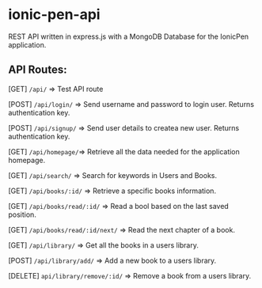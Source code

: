 # ionic-pen-api

REST API written in express.js with a MongoDB Database for the IonicPen application.

## API Routes:

[GET] `/api/` => Test API route

[POST] `/api/login/` => Send username and password to login user. Returns authentication key.

[POST] `/api/signup/` => Send user details to createa new user. Returns authentication key.

[GET] `/api/homepage/`=> Retrieve all the data needed for the application homepage.

[GET] `/api/search/` => Search for keywords in Users and Books.

[GET] `/api/books/:id/` => Retrieve a specific books information.

[GET] `/api/books/read/:id/` => Read a bool based on the last saved position.

[GET] `/api/books/read/:id/next/` => Read the next chapter of a book.

[GET] `/api/library/` => Get all the books in a users library.

[POST] `/api/library/add/` => Add a new book to a users library.

[DELETE] `api/library/remove/:id/` => Remove a book from a users library.

